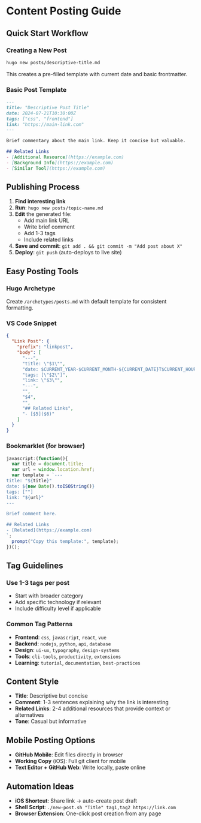 # Content Posting Guide

## Quick Start Workflow

### Creating a New Post
```bash
hugo new posts/descriptive-title.md
```

This creates a pre-filled template with current date and basic frontmatter.

### Basic Post Template
```markdown
---
title: "Descriptive Post Title"
date: 2024-07-21T10:30:00Z
tags: ["css", "frontend"]
link: "https://main-link.com"
---

Brief commentary about the main link. Keep it concise but valuable.

## Related Links
- [Additional Resource](https://example.com)
- [Background Info](https://example.com)
- [Similar Tool](https://example.com)
```

## Publishing Process
1. **Find interesting link**
2. **Run**: `hugo new posts/topic-name.md`
3. **Edit** the generated file:
   - Add main link URL
   - Write brief comment
   - Add 1-3 tags
   - Include related links
4. **Save and commit**: `git add . && git commit -m "Add post about X"`
5. **Deploy**: `git push` (auto-deploys to live site)

## Easy Posting Tools

### Hugo Archetype
Create `/archetypes/posts.md` with default template for consistent formatting.

### VS Code Snippet
```json
{
  "Link Post": {
    "prefix": "linkpost",
    "body": [
      "---",
      "title: \"$1\"",
      "date: $CURRENT_YEAR-$CURRENT_MONTH-${CURRENT_DATE}T$CURRENT_HOUR:$CURRENT_MINUTE:00Z",
      "tags: [\"$2\"]",
      "link: \"$3\"",
      "---",
      "",
      "$4",
      "",
      "## Related Links",
      "- [$5]($6)"
    ]
  }
}
```

### Bookmarklet (for browser)
```javascript
javascript:(function(){
  var title = document.title;
  var url = window.location.href;
  var template = `---
title: "${title}"
date: ${new Date().toISOString()}
tags: [""]
link: "${url}"
---

Brief comment here.

## Related Links
- [Related](https://example.com)
`;
  prompt("Copy this template:", template);
})();
```

## Tag Guidelines

### Use 1-3 tags per post
- Start with broader category
- Add specific technology if relevant
- Include difficulty level if applicable

### Common Tag Patterns
- **Frontend**: `css`, `javascript`, `react`, `vue`
- **Backend**: `nodejs`, `python`, `api`, `database`
- **Design**: `ui-ux`, `typography`, `design-systems`
- **Tools**: `cli-tools`, `productivity`, `extensions`
- **Learning**: `tutorial`, `documentation`, `best-practices`

## Content Style
- **Title**: Descriptive but concise
- **Comment**: 1-3 sentences explaining why the link is interesting
- **Related Links**: 2-4 additional resources that provide context or alternatives
- **Tone**: Casual but informative

## Mobile Posting Options
- **GitHub Mobile**: Edit files directly in browser
- **Working Copy** (iOS): Full git client for mobile
- **Text Editor + GitHub Web**: Write locally, paste online

## Automation Ideas
- **iOS Shortcut**: Share link → auto-create post draft
- **Shell Script**: `./new-post.sh "Title" tag1,tag2 https://link.com`
- **Browser Extension**: One-click post creation from any page